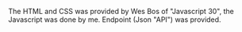 The HTML and CSS was provided by Wes Bos of "Javascript 30", the Javascript was done by me.
Endpoint (Json "API") was provided.